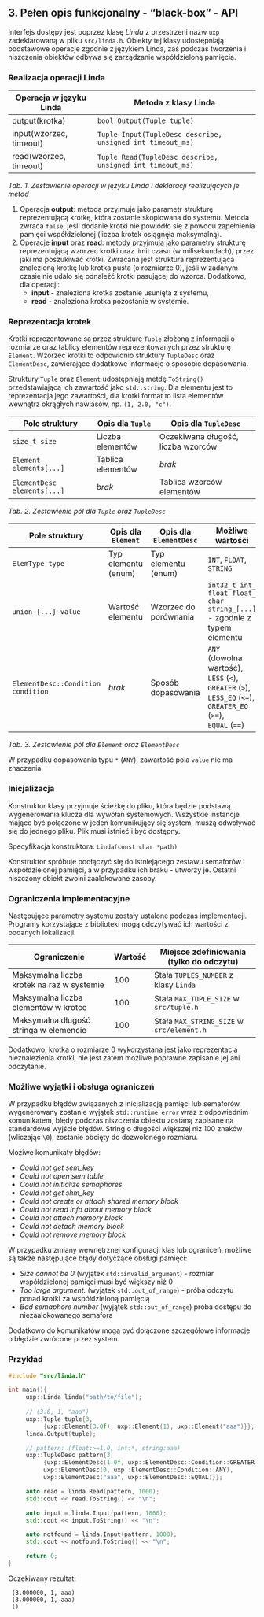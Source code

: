 ## 3. Pełen opis funkcjonalny - “black-box” - API

Interfejs dostępy jest poprzez klasę *Linda* z przestrzeni nazw `uxp` zadeklarowaną
w pliku `src/linda.h`. Obiekty tej klasy udostępniają  podstawowe operacje zgodnie
z językiem Linda, zaś podczas tworzenia i niszczenia obiektów odbywa się zarządzanie
współdzieloną pamięcią.

### Realizacja operacji Linda

| Operacja w języku Linda | Metoda z klasy Linda                                       |
| ----------------------- | ---------------------------------------------------------- |
| output(krotka)          | `bool Output(Tuple tuple)`                                 |
| input(wzorzec, timeout) | `Tuple Input(TupleDesc describe, unsigned int timeout_ms)` |
| read(wzorzec, timeout)  | `Tuple Read(TupleDesc describe, unsigned int timeout_ms)`  |

_Tab. 1. Zestawienie operacji w języku Linda i deklaracji realizujących je metod_

1. Operacja **output**: metoda przyjmuje jako parametr strukturę reprezentującą
   krotkę, która zostanie skopiowana do systemu. Metoda zwraca `false`, jeśli
   dodanie krotki nie powiodło się z powodu zapełnienia pamięci współdzielonej
   (liczba krotek osiągnęła maksymalną).
2. Operacje **input** oraz **read**: metody przyjmują jako parametry strukturę
   reprezentującą wzorzec krotki oraz limit czasu (w milisekundach), przez jaki
   ma poszukiwać krotki. Zwracana jest struktura reprezentująca znalezioną krotkę
   lub krotka pusta (o rozmiarze 0), jeśli w zadanym czasie nie udało się 
   odnaleźć krotki pasującej do wzorca. Dodatkowo, dla operacji:
     * **input** - znaleziona krotka zostanie usunięta z systemu,
     * **read** - znaleziona krotka pozostanie w systemie.

### Reprezentacja krotek

Krotki reprezentowane są przez strukturę `Tuple` złożoną z informacji o rozmiarze
oraz tablicy elementów reprezentowanych przez strukturę `Element`. Wzorzec krotki
to odpowidnio struktury `TupleDesc` oraz `ElementDesc`, zawierające dodatkowe
informacje o sposobie dopasowania.

Struktury `Tuple` oraz `Element` udostępniają metdę `ToString()` przedstawiającą
ich zawartość jako `std::string`. Dla elementu jest to reprezentacja jego zawartości,
dla krotki format to lista elementów wewnątrz okrągłych nawiasów, np. `(1, 2.0, "c")`.

| Pole struktury              | Opis dla `Tuple`  | Opis dla `TupleDesc`               |
| --------------------------- | ----------------- | ---------------------------------- |
| `size_t size`               | Liczba elementów  | Oczekiwana długość, liczba wzorców |
| `Element elements[...]`     | Tablica elementów | _brak_                             |
| `ElementDesc elements[...]` | _brak_            | Tablica wzorców elementów          |

_Tab. 2. Zestawienie pól dla `Tuple` oraz `TupleDesc`_

| Pole struktury                     | Opis dla `Element`  | Opis dla `ElementDesc` | Możliwe wartości                                                                                                                  |
| ---------------------------------- | ------------------- | ---------------------- | --------------------------------------------------------------------------------------------------------------------------------- |
| `ElemType type`                    | Typ elementu (enum) | Typ elementu (enum)    | `INT`, `FLOAT`, `STRING`                                                                                                          |
| `union {...} value`                | Wartość elementu    | Wzorzec do porównania  | `int32_t int_` <br> `float float_` <br> `char string_[...]` <br> - zgodnie z typem elementu                                       |
| `ElementDesc::Condition condition` | _brak_              | Sposób dopasowania     | `ANY` (dowolna wartość),<br> `LESS` (`<`),<br> `GREATER` (`>`),<br> `LESS_EQ` (`<=`),<br> `GREATER_EQ` (`>=`),<br> `EQUAL` (`==`) |

_Tab. 3. Zestawienie pól dla `Element` oraz `ElementDesc`_

W przypadku dopasowania typu `*` (`ANY`), zawartość pola `value` nie ma znaczenia.

### Inicjalizacja
Konstruktor klasy przyjmuje ścieżkę do pliku, która będzie podstawą wygenerowania
klucza dla wywołań systemowych. Wszystkie instancje mające być połączone w jeden
komunikujący się system, muszą odwoływać się do jednego pliku. Plik musi istnieć
i być dostępny.

Specyfikacja konstruktora: `Linda(const char *path)`

Konstruktor spróbuje podłączyć się do istniejącego zestawu semaforów i współdzielonej
pamięci, a w przypadku ich braku - utworzy je. Ostatni niszczony obiekt zwolni
zaalokowane zasoby.

### Ograniczenia implementacyjne
Następujące parametry systemu zostały ustalone podczas implementacji. Programy
korzystające z biblioteki mogą odczytywać ich wartości z podanych lokalizacji.

| Ograniczenie                               | Wartość | Miejsce zdefiniowania (tylko do odczytu)  |
| ------------------------------------------ | ------- | ----------------------------------------- |
| Maksymalna liczba krotek na raz w systemie | 100     | Stała `TUPLES_NUMBER` z klasy `Linda`     |
| Maksymalna liczba elementów w krotce       | 100     | Stała `MAX_TUPLE_SIZE` w `src/tuple.h`    |
| Maksymalna długość stringa w elemencie     | 100     | Stała `MAX_STRING_SIZE` w `src/element.h` |

Dodatkowo, krotka o rozmiarze 0 wykorzystana jest jako reprezentacja nieznalezienia
krotki, nie jest zatem możliwe poprawne zapisanie jej ani odczytanie.

### Możliwe wyjątki i obsługa ograniczeń

W przypadku błędów związanych z inicjalizacją pamięci lub semaforów, wygenerowany
zostanie wyjątek `std::runtime_error` wraz z odpowiednim
komunikatem, błędy podczas niszczenia obiektu zostaną zapisane na standardowe
wyjście błędów. String o długości większej niż 100 znaków (wliczając `\0`), zostanie
obcięty do dozwolonego rozmiaru.

Możiwe komunikaty błędów:
* _Could not get sem\_key_
* _Could not open sem table_
* _Could not initialize semaphores_
* _Could not get shm\_key_
* _Could not create or attach shared memory block_
* _Could not read info about memory block_
* _Could not attach memory block_
* _Could not detach memory block_
* _Could not remove memory block_
  
W przypadku zmiany wewnętrznej konfiguracji klas lub ograniceń, możliwe są 
także następujące błądy dotyczące obsługi pamięci:
* _Size cannot be 0_ (wyjątek `std::invalid_argument`) - rozmiar współdzielonej
  pamięci musi być większy niż 0
* _Too large argument._ (wyjątek `std::out_of_range`) - próba odczytu ponad
  krotki za współdzieloną pamięcią
* _Bad semaphore number_ (wyjątek `std::out_of_range`) próba dostępu do 
  niezaalokowanego semafora

Dodatkowo do komunikatów mogą być dołączone szczegółowe informacje o błędzie
zwrócone przez system. 

### Przykład

```C++
#include "src/linda.h"

int main(){
     uxp::Linda linda("path/to/file");
     
     // (3.0, 1, "aaa")
     uxp::Tuple tuple{3,
          {uxp::Element(3.0f), uxp::Element(1), uxp::Element("aaa")}};
     linda.Output(tuple);

     // pattern: (float:>=1.0, int:*, string:aaa)
     uxp::TupleDesc pattern{3,
          {uxp::ElementDesc(1.0f, uxp::ElementDesc::Condition::GREATER_EQ),
          uxp::ElementDesc(0, uxp::ElementDesc::Condition::ANY),
          uxp::ElementDesc("aaa", uxp::ElementDesc::EQUAL)}};

     auto read = linda.Read(pattern, 1000);
     std::cout << read.ToString() << "\n";

     auto input = linda.Input(pattern, 1000);
     std::cout << input.ToString() << "\n";

     auto notfound = linda.Input(pattern, 1000);
     std::cout << notfound.ToString() << "\n";

     return 0;
}
```

Oczekiwany rezultat:

     (3.000000, 1, aaa)
     (3.000000, 1, aaa)
     ()

